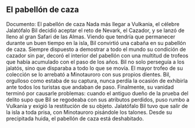 ## El pabellón de caza
Documento: El pabellón de caza
Nada más llegar a Vulkania, el célebre Jalatófalo Bil decidió aceptar el reto de Nevark, el Cazador, y se lanzó de lleno al gran Safari de las Almas.
Viendo que tendría que permanecer durante un buen tiempo en la isla, Bil convirtió una cabaña en su pabellón de caza. Siempre dispuesto a demostrar a todo el mundo su condición de cazador sin par, decoró el interior del pabellón con una multitud de trofeos que había acumulado con el paso de los años. Bil no solo perseguía a los jalatós, sino que disparaba a todo lo que se movía. El mayor trofeo de su colección se lo arrebató a Minotauroro con sus propios dientes. Bil, orgulloso como estaba de su captura, nunca perdía la ocasión de exhibirla ante todos los turistas que andaban de paso.
Finalmente, su vanidad terminó por causarle problemas: cuando el antiguo dueño de la prueba del delito supo que Bil se regodeaba con sus atributos perdidos, puso rumbo a Vulkania y exigió la restitución de su objeto.
Jalatófalo Bil tuvo que salir de la isla a toda prisa, con Minotauroro pisándole los talones. Desde su precipitada huida, el pabellón de caza está deshabitado.

